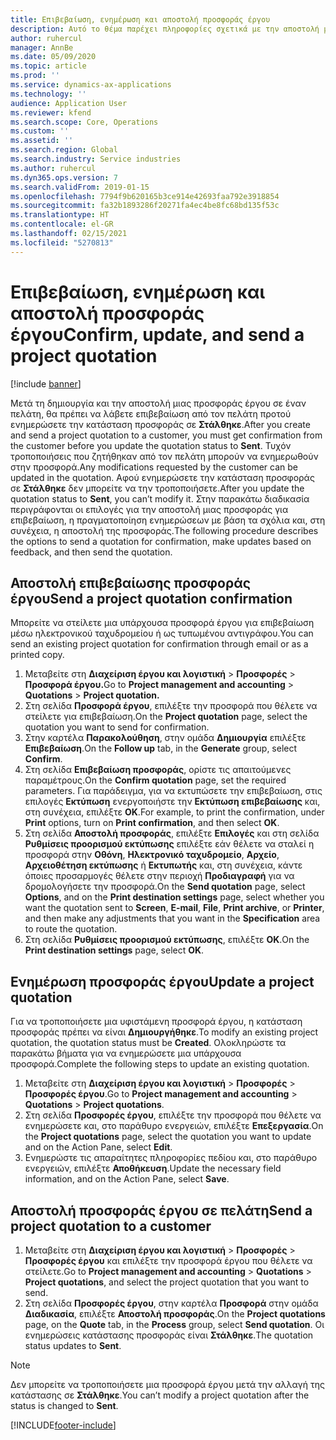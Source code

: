 ```yaml
---
title: Επιβεβαίωση, ενημέρωση και αποστολή προσφοράς έργου
description: Αυτό το θέμα παρέχει πληροφορίες σχετικά με την αποστολή μιας προσφοράς στον πελάτη για επιβεβαίωση, τροποποίηση με βάση τα σχόλια και, στη συνέχεια, την εκ νέου αποστολή της προσφοράς.
author: ruhercul
manager: AnnBe
ms.date: 05/09/2020
ms.topic: article
ms.prod: ''
ms.service: dynamics-ax-applications
ms.technology: ''
audience: Application User
ms.reviewer: kfend
ms.search.scope: Core, Operations
ms.custom: ''
ms.assetid: ''
ms.search.region: Global
ms.search.industry: Service industries
ms.author: ruhercul
ms.dyn365.ops.version: 7
ms.search.validFrom: 2019-01-15
ms.openlocfilehash: 7794f9b620165b3ce914e42693faa792e3918854
ms.sourcegitcommit: fa32b1893286f20271fa4ec4be8fc68bd135f53c
ms.translationtype: HT
ms.contentlocale: el-GR
ms.lasthandoff: 02/15/2021
ms.locfileid: "5270813"
---
```

# <a name="confirm-update-and-send-a-project-quotation"></a><span data-ttu-id="c2bf0-103">Επιβεβαίωση, ενημέρωση και αποστολή προσφοράς έργου</span><span class="sxs-lookup"><span data-stu-id="c2bf0-103">Confirm, update, and send a project quotation</span></span>

[!include [banner](../includes/banner.md)]

<span data-ttu-id="c2bf0-104">Μετά τη δημιουργία και την αποστολή μιας προσφοράς έργου σε έναν πελάτη, θα πρέπει να λάβετε επιβεβαίωση από τον πελάτη προτού ενημερώσετε την κατάσταση προσφοράς σε **Στάλθηκε**.</span><span class="sxs-lookup"><span data-stu-id="c2bf0-104">After you create and send a project quotation to a customer, you must get confirmation from the customer before you update the quotation status to **Sent**.</span></span> <span data-ttu-id="c2bf0-105">Τυχόν τροποποιήσεις που ζητήθηκαν από τον πελάτη μπορούν να ενημερωθούν στην προσφορά.</span><span class="sxs-lookup"><span data-stu-id="c2bf0-105">Any modifications requested by the customer can be updated in the quotation.</span></span> <span data-ttu-id="c2bf0-106">Αφού ενημερώσετε την κατάσταση προσφοράς σε **Στάλθηκε** δεν μπορείτε να την τροποποιήσετε.</span><span class="sxs-lookup"><span data-stu-id="c2bf0-106">After you update the quotation status to **Sent**, you can’t modify it.</span></span> <span data-ttu-id="c2bf0-107">Στην παρακάτω διαδικασία περιγράφονται οι επιλογές για την αποστολή μιας προσφοράς για επιβεβαίωση, η πραγματοποίηση ενημερώσεων με βάση τα σχόλια και, στη συνέχεια, η αποστολή της προσφοράς.</span><span class="sxs-lookup"><span data-stu-id="c2bf0-107">The following procedure describes the options to send a quotation for confirmation, make updates based on feedback, and then send the quotation.</span></span>

## <a name="send-a-project-quotation-confirmation"></a><span data-ttu-id="c2bf0-108">Αποστολή επιβεβαίωσης προσφοράς έργου</span><span class="sxs-lookup"><span data-stu-id="c2bf0-108">Send a project quotation confirmation</span></span>  

<span data-ttu-id="c2bf0-109">Μπορείτε να στείλετε μια υπάρχουσα προσφορά έργου για επιβεβαίωση μέσω ηλεκτρονικού ταχυδρομείου ή ως τυπωμένου αντιγράφου.</span><span class="sxs-lookup"><span data-stu-id="c2bf0-109">You can send an existing project quotation for confirmation through email or as a printed copy.</span></span> 

1. <span data-ttu-id="c2bf0-110">Μεταβείτε στη **Διαχείριση έργου και λογιστική** > **Προσφορές** > **Προσφορά έργου.**</span><span class="sxs-lookup"><span data-stu-id="c2bf0-110">Go to **Project management and accounting** > **Quotations** > **Project quotation.**</span></span> 
2. <span data-ttu-id="c2bf0-111">Στη σελίδα **Προσφορά έργου**, επιλέξτε την προσφορά που θέλετε να στείλετε για επιβεβαίωση.</span><span class="sxs-lookup"><span data-stu-id="c2bf0-111">On the **Project quotation** page, select the quotation you want to send for confirmation.</span></span> 
3. <span data-ttu-id="c2bf0-112">Στην καρτέλα **Παρακολούθηση**, στην ομάδα **Δημιουργία** επιλέξτε **Επιβεβαίωση**.</span><span class="sxs-lookup"><span data-stu-id="c2bf0-112">On the **Follow up** tab, in the **Generate** group, select **Confirm**.</span></span> 
4. <span data-ttu-id="c2bf0-113">Στη σελίδα **Επιβεβαίωση προσφοράς**, ορίστε τις απαιτούμενες παραμέτρους.</span><span class="sxs-lookup"><span data-stu-id="c2bf0-113">On the **Confirm quotation** page, set the required parameters.</span></span> <span data-ttu-id="c2bf0-114">Για παράδειγμα, για να εκτυπώσετε την επιβεβαίωση, στις επιλογές **Εκτύπωση** ενεργοποιήστε την **Εκτύπωση επιβεβαίωσης** και, στη συνέχεια, επιλέξτε **OK**.</span><span class="sxs-lookup"><span data-stu-id="c2bf0-114">For example, to print the confirmation, under **Print** options, turn on **Print confirmation**, and then select **OK**.</span></span>
5. <span data-ttu-id="c2bf0-115">Στη σελίδα **Αποστολή προσφοράς**, επιλέξτε **Επιλογές** και στη σελίδα **Ρυθμίσεις προορισμού εκτύπωσης** επιλέξτε εάν θέλετε να σταλεί η προσφορά στην **Οθόνη**, **Ηλεκτρονικό ταχυδρομείο**, **Αρχείο**, **Αρχειοθέτηση εκτύπωσης** ή **Εκτυπωτής** και, στη συνέχεια, κάντε όποιες προσαρμογές θέλετε στην περιοχή **Προδιαγραφή** για να δρομολογήσετε την προσφορά.</span><span class="sxs-lookup"><span data-stu-id="c2bf0-115">On the **Send quotation** page, select **Options**, and on the **Print destination settings** page, select whether you want the quotation sent to **Screen**, **E-mail**, **File**, **Print archive**, or **Printer**, and then make any adjustments that you want in the **Specification** area to route the quotation.</span></span>
6. <span data-ttu-id="c2bf0-116">Στη σελίδα **Ρυθμίσεις προορισμού εκτύπωσης**, επιλέξτε **ΟΚ**.</span><span class="sxs-lookup"><span data-stu-id="c2bf0-116">On the **Print destination settings** page, select **OK**.</span></span>  

## <a name="update-a-project-quotation"></a><span data-ttu-id="c2bf0-117">Ενημέρωση προσφοράς έργου</span><span class="sxs-lookup"><span data-stu-id="c2bf0-117">Update a project quotation</span></span>

<span data-ttu-id="c2bf0-118">Για να τροποποιήσετε μια υφιστάμενη προσφορά έργου, η κατάσταση προσφοράς πρέπει να είναι **Δημιουργήθηκε**.</span><span class="sxs-lookup"><span data-stu-id="c2bf0-118">To modify an existing project quotation, the quotation status must be **Created**.</span></span> <span data-ttu-id="c2bf0-119">Ολοκληρώστε τα παρακάτω βήματα για να ενημερώσετε μια υπάρχουσα προσφορά.</span><span class="sxs-lookup"><span data-stu-id="c2bf0-119">Complete the following steps to update an existing quotation.</span></span> 

1. <span data-ttu-id="c2bf0-120">Μεταβείτε στη **Διαχείριση έργου και λογιστική** > **Προσφορές** > **Προσφορές έργου**.</span><span class="sxs-lookup"><span data-stu-id="c2bf0-120">Go to **Project management and accounting** > **Quotations** > **Project quotations**.</span></span>
2. <span data-ttu-id="c2bf0-121">Στη σελίδα **Προσφορές έργου**, επιλέξτε την προσφορά που θέλετε να ενημερώσετε και, στο παράθυρο ενεργειών, επιλέξτε **Επεξεργασία**.</span><span class="sxs-lookup"><span data-stu-id="c2bf0-121">On the **Project quotations** page, select the quotation you want to update and on the Action Pane, select **Edit**.</span></span>
3. <span data-ttu-id="c2bf0-122">Ενημερώστε τις απαραίτητες πληροφορίες πεδίου και, στο παράθυρο ενεργειών, επιλέξτε **Αποθήκευση**.</span><span class="sxs-lookup"><span data-stu-id="c2bf0-122">Update the necessary field information, and on the Action Pane, select **Save**.</span></span>  

## <a name="send-a-project-quotation-to-a-customer"></a><span data-ttu-id="c2bf0-123">Αποστολή προσφοράς έργου σε πελάτη</span><span class="sxs-lookup"><span data-stu-id="c2bf0-123">Send a project quotation to a customer</span></span> 

1. <span data-ttu-id="c2bf0-124">Μεταβείτε στη **Διαχείριση έργου και λογιστική** > **Προσφορές** > **Προσφορές έργου** και επιλέξτε την προσφορά έργου που θέλετε να στείλετε.</span><span class="sxs-lookup"><span data-stu-id="c2bf0-124">Go to **Project management and accounting** > **Quotations** > **Project quotations**, and select the project quotation that you want to send.</span></span>
2. <span data-ttu-id="c2bf0-125">Στη σελίδα **Προσφορές έργου**, στην καρτέλα **Προσφορά** στην ομάδα **Διαδικασία**, επιλέξτε **Αποστολή προσφοράς**.</span><span class="sxs-lookup"><span data-stu-id="c2bf0-125">On the **Project quotations** page, on the **Quote** tab, in the **Process** group, select **Send quotation**.</span></span> <span data-ttu-id="c2bf0-126">Οι ενημερώσεις κατάστασης προσφοράς είναι **Στάλθηκε**.</span><span class="sxs-lookup"><span data-stu-id="c2bf0-126">The quotation status updates to **Sent**.</span></span>

> [!NOTE]
> <span data-ttu-id="c2bf0-127">Δεν μπορείτε να τροποποιήσετε μια προσφορά έργου μετά την αλλαγή της κατάστασης σε **Στάλθηκε**.</span><span class="sxs-lookup"><span data-stu-id="c2bf0-127">You can’t modify a project quotation after the status is changed to **Sent**.</span></span>


[!INCLUDE[footer-include](../includes/footer-banner.md)]